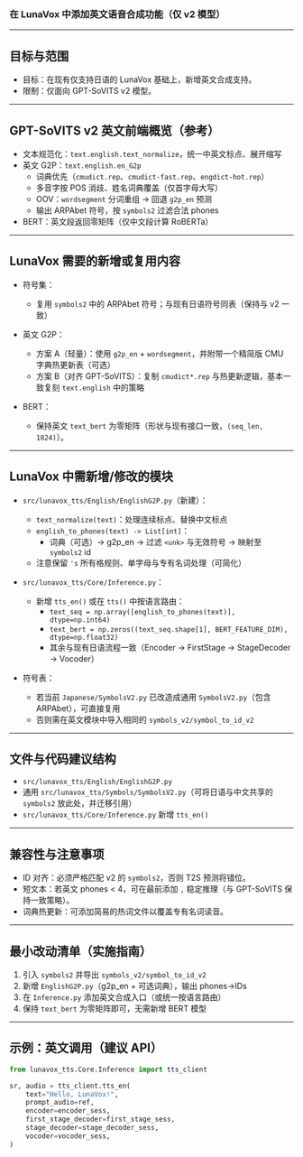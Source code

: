 ### 在 LunaVox 中添加英文语音合成功能（仅 v2 模型）

---

## 目标与范围
- 目标：在现有仅支持日语的 LunaVox 基础上，新增英文合成支持。
- 限制：仅面向 GPT-SoVITS v2 模型。

---

## GPT-SoVITS v2 英文前端概览（参考）
- 文本规范化：`text.english.text_normalize`，统一中英文标点、展开缩写
- 英文 G2P：`text.english.en_G2p`
  - 词典优先（`cmudict.rep`、`cmudict-fast.rep`、`engdict-hot.rep`）
  - 多音字按 POS 消歧、姓名词典覆盖（仅首字母大写）
  - OOV：`wordsegment` 分词重组 → 回退 `g2p_en` 预测
  - 输出 ARPAbet 符号，按 `symbols2` 过滤合法 phones
- BERT：英文段返回零矩阵（仅中文段计算 RoBERTa）

---

## LunaVox 需要的新增或复用内容
- 符号集：
  - 复用 `symbols2` 中的 ARPAbet 符号；与现有日语符号同表（保持与 v2 一致）

- 英文 G2P：
  - 方案 A（轻量）：使用 `g2p_en` + `wordsegment`，并附带一个精简版 CMU 字典热更新表（可选）
  - 方案 B（对齐 GPT-SoVITS）：复制 `cmudict*.rep` 与热更新逻辑，基本一致复刻 `text.english` 中的策略

- BERT：
  - 保持英文 `text_bert` 为零矩阵（形状与现有接口一致，`(seq_len, 1024)`）。

---

## LunaVox 中需新增/修改的模块
- `src/lunavox_tts/English/EnglishG2P.py`（新建）：
  - `text_normalize(text)`：处理连续标点、替换中文标点
  - `english_to_phones(text) -> List[int]`：
    - 词典（可选）→ g2p_en → 过滤 `<unk>` 与无效符号 → 映射至 `symbols2` id
  - 注意保留 `'s` 所有格规则、单字母与专有名词处理（可简化）

- `src/lunavox_tts/Core/Inference.py`：
  - 新增 `tts_en()` 或在 `tts()` 中按语言路由：
    - `text_seq = np.array([english_to_phones(text)], dtype=np.int64)`
    - `text_bert = np.zeros((text_seq.shape[1], BERT_FEATURE_DIM), dtype=np.float32)`
    - 其余与现有日语流程一致（Encoder → FirstStage → StageDecoder → Vocoder）

- 符号表：
  - 若当前 `Japanese/SymbolsV2.py` 已改造成通用 `SymbolsV2.py`（包含 ARPAbet），可直接复用
  - 否则需在英文模块中导入相同的 `symbols_v2/symbol_to_id_v2`

---

## 文件与代码建议结构
- `src/lunavox_tts/English/EnglishG2P.py`
- 通用 `src/lunavox_tts/Symbols/SymbolsV2.py`（可将日语与中文共享的 `symbols2` 放此处，并迁移引用）
- `src/lunavox_tts/Core/Inference.py` 新增 `tts_en()`

---

## 兼容性与注意事项
- ID 对齐：必须严格匹配 v2 的 `symbols2`，否则 T2S 预测将错位。
- 短文本：若英文 phones < 4，可在最前添加 `,` 稳定推理（与 GPT-SoVITS 保持一致策略）。
- 词典热更新：可添加简易的热词文件以覆盖专有名词读音。

---

## 最小改动清单（实施指南）
1) 引入 `symbols2` 并导出 `symbols_v2/symbol_to_id_v2`
2) 新增 `EnglishG2P.py`（g2p_en + 可选词典），输出 phones→IDs
3) 在 `Inference.py` 添加英文合成入口（或统一按语言路由）
4) 保持 `text_bert` 为零矩阵即可，无需新增 BERT 模型

---

## 示例：英文调用（建议 API）
```python
from lunavox_tts.Core.Inference import tts_client

sr, audio = tts_client.tts_en(
    text="Hello, LunaVox!",
    prompt_audio=ref,
    encoder=encoder_sess,
    first_stage_decoder=first_stage_sess,
    stage_decoder=stage_decoder_sess,
    vocoder=vocoder_sess,
)
```

